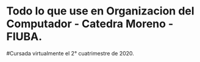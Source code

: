 # Todo lo que use en Organizacion del Computador - Catedra Moreno - FIUBA.


#Cursada virtualmente el 2° cuatrimestre de 2020.
